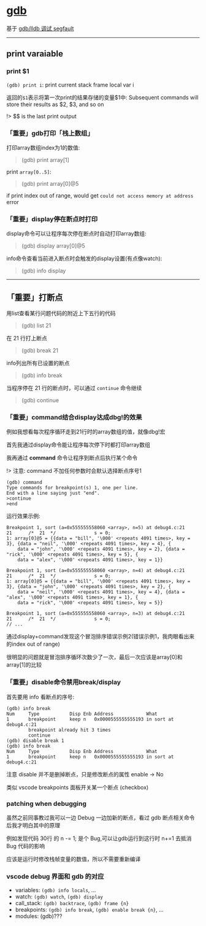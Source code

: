 # [gdb](/2021/07/gdb.md)

基于 [gdb/lldb 调试 segfault](2021/07/gdb_lldb_debug_segfault.md)

---

## print varaiable

### print $1

`(gdb) print i`: print current stack frame local var i

返回的`$1`表示将第一次print的结果存储的变量$1中: Subsequent commands will store their results as $2, $3, and so on

!> $$ is the last print output

### 「重要」gdb打印「栈上数组」

打印array数组index为1的数值:

> (gdb) print array[1]

print `array[0..5]`:

> (gdb) print array[0]@5

if print index out of range, would get `could not access memory at address` error

### 「重要」display停在断点时打印

display命令可以让程序每次停在断点时自动打印array数组:

> (gdb) display array[0]@5

info命令查看当前进入断点时会触发的display设置(有点像watch):

> (gdb) info display

---

## 「重要」打断点

用list查看某行问题代码的附近上下五行的代码

> (gdb) list 21

在 21 行打上断点

> (gdb) break 21

info列出所有已设置的断点

> (gdb) info break

当程序停在 21 行的断点时，可以通过 `continue` 命令继续

> (gdb) continue

### 「重要」command结合display达成dbg!的效果

例如我想看每次程序循环走到21行时的array数组的值，就像dbg!宏

首先我通过display命令能让程序每次停下时都打印array数组

我再通过 **command** 命令让程序到断点后执行某个命令

!> 注意: command 不加任何参数时会默认选择断点序号1

```
(gdb) command
Type commands for breakpoint(s) 1, one per line.
End with a line saying just "end".
>continue
>end
```

运行效果示例:

```
Breakpoint 1, sort (a=0x555555558060 <array>, n=5) at debug4.c:21
21      /*  21  */              s = 0;
1: array[0]@5 = {{data = "bill", '\000' <repeats 4091 times>, key = 3}, {data = "neil", '\000' <repeats 4091 times>, key = 4}, {
    data = "john", '\000' <repeats 4091 times>, key = 2}, {data = "rick", '\000' <repeats 4091 times>, key = 5}, {
    data = "alex", '\000' <repeats 4091 times>, key = 1}}

Breakpoint 1, sort (a=0x555555558060 <array>, n=4) at debug4.c:21
21      /*  21  */              s = 0;
1: array[0]@5 = {{data = "bill", '\000' <repeats 4091 times>, key = 3}, {data = "john", '\000' <repeats 4091 times>, key = 2}, {
    data = "neil", '\000' <repeats 4091 times>, key = 4}, {data = "alex", '\000' <repeats 4091 times>, key = 1}, {
    data = "rick", '\000' <repeats 4091 times>, key = 5}}

Breakpoint 1, sort (a=0x555555558060 <array>, n=3) at debug4.c:21
21      /*  21  */              s = 0;
// ...
```

通过display+command发现这个冒泡排序错误示例2(错误示例1，我肉眼看出来的index out of range)

很明显的问题就是冒泡排序循环次数少了一次，最后一次应该是array[0]和array[1]的比较

### 「重要」disable命令禁用break/display

首先要用 info 看断点的序号:

```
(gdb) info break
Num     Type           Disp Enb Address            What
1       breakpoint     keep n   0x0000555555555193 in sort at debug4.c:21
        breakpoint already hit 3 times
        continue
(gdb) disable break 1
(gdb) info break
Num     Type           Disp Enb Address            What
1       breakpoint     keep n   0x0000555555555193 in sort at debug4.c:21
```

注意 disable 并不是删掉断点，只是修改断点的属性 enable -> No

类似 vscode breakpoints 面板开关某一个断点 (checkbox)

### patching when debugging

虽然之前同事教过我可以一边 Debug 一边加新的断点，看过 gdb 断点相关命令后我才明白其中的原理

例如发现代码 30行 的 n -= 1; 是个 Bug,可以让gdb运行到这行时 n+=1 去抵消 Bug 代码的影响

应该是运行时修改栈帧变量的数值，所以不需要重新编译

### vscode debug 界面和 gdb 的对应
- variables: `(gdb) info locals`, ...
- watch: `(gdb) watch`, `(gdb) display`
- call_stack: `(gdb) backtrace`, `(gdb) frame {n}`
- breakpoints: `(gdb) info break`, `(gdb) enable break {n}`, ...
- modules: (gdb)???
